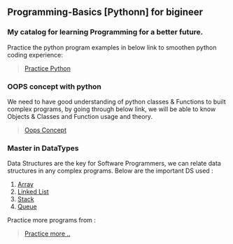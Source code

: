## Programming-Basics [Pythonn] for bigineer

### My catalog for learning Programming for a better future.

Practice the python program examples in below link to smoothen python coding experience: 
> [Practice Python](http://www.sanfoundry.com/python-problems-solutions/)

### OOPS concept with python

We need to have good understanding of python classes & Functions to built complex programs, by going through below link, we will be able to know Objects & Classes and Function usage and theory.

> [Oops Concept](https://www.python-course.eu/object_oriented_programming.php)

### Master in DataTypes

Data Structures are the key for Software Programmers, we can relate data structures in any complex programs. Below are the important DS used :

1. [Array](https://www.programiz.com/python-programming/array)
2. [Linked List](https://dbader.org/blog/python-linked-list)
3. [Stack](https://www.pythoncentral.io/stack-tutorial-python-implementation/)
4. [Queue](https://www.pythoncentral.io/use-queue-beginners-guide/)


Practice more programs from : 
> [Practice more ..](https://www.geeksforgeeks.org/data-structures/)

